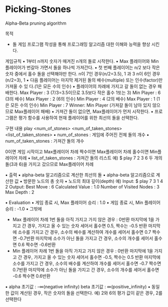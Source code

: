 # Picking-Stones
Alpha-Beta pruning algorithm

 목적
 - 돌 게임 프로그램 작성을 통해 프로그래밍 알고리즘 대한 이해와 능력을 향상 시킨다.
 
 게임규칙
 ▪ 1부터 n까지 숫자가 매겨진 n개의 돌로 시작한다. ▪ Max 플레이어와 Min 플레이어가 번갈아 가면서 돌을 하나씩 가져간다. ▪ 첫 번째 플레이어는 n/2   보다 작은 숫자 중에서 홀수 돌을 선택해야만 한다.
     n이 7인 경우(n/2=3.5), 1 과 3
     n이 6인 경우(n/2=3), 1
▪ 다음 플레이어는 마지막 제거된 돌의 배수(multiple) 또는 인수(factor)만 가져올 수 있
  다.(1은 모든 수의 인수)
▪ 플레이어의 차례에 가지고 갈 돌이 없는 경우 패배한다.
   Max Player : 3 (7/3=3.5이므로 3.5보다 작은 홀수 1또는 3)
   Min Player : 6 (3의 배수)
   Max Player : 2 (6의 인수)
   Min Player : 4 (2의 배수)
   Max Player : 1 (1은 모든 수의 인수)
   Min Player : 7
   Winner: Min Player (가져갈 돌이 남아 있지 않으므로 Max플레이어 패배)
▪ 가져간 돌이 없으면, Max플레이어가 먼저 시작한다. ▪ 프로그램은 평가 함수를 사용하여 현재 플레이어를 위한 최선의 돌을 선택한다.

구현 내용
 play <num_of_stones> <num_of_taken_stones> <list_of_taken_stones>
 ▪ num_of_stones : 게임에 주어진 전체 돌의 개수
 ▪ num_of_taken_stones : 가져간 돌의 개수
 
 0이면 게임 시작이고 Max플레이어 차례
 짝수이면 Max플레이어 차례
 홀수이면 Min플레이어 차례
 ▪ list_of_taken_stones : 가져간 돌의 리스트
 예) $ play 7 2 3 6
 두 개의 돌(3과 6)을 가지고 갔으므로 Max플레이어 차례
 
 ▪ 출력
 ▪ alpha-beta 알고리즘으로 계산한 최선의 돌
 ▪ alpha-beta 알고리즘으로 계산한 값
 ▪ 방문한 노드의 총 숫자
 ▪ 노드의 최대 깊이(depth)
 예) Input:
 $ play 7 3 1 4 2
 Output:
 Best Move : 6
 Calculated Value : 1.0
 Number of Visited Nodes : 3
 Max Depth : 2
 
▪ Evaluation
 ▪ 게임 종료 시, Max 플레이어 승리 : 1.0
 ▪ 게임 종료 시, Min 플레이어 승리 : -1.0
 ▪ 그밖에
 - Max 플레이어 차례
 1번 돌을 아직 가지고 가지 않은 경우 : 0반환
 마지막에 1을 가지고 간 경우, 가지고 올 수 있는 숫자 세어서
 홀수면 0.5, 짝수는 -0.5 반환
 마지막에 소수를 가지고 간 경우, 소수의 배수를 계산하여 개수를 세어서
 홀수면 0.7 짝수면 -0.7반환
 마지막에 소수가 아닌 돌을 가지고 간 경우, 소수의 개수를 세어서
 홀수면 0.6 짝수면 -0.6반환
 - Min 플레이어 차례
 1번 돌을 아직 가지고 가지 않은 경우 : 0반환
 마지막에 1을 가지고 간 경우, 가지고 올 수 있는 숫자 세어서 
 홀수면 -0.5, 짝수는 0.5 반환
 마지막에 소수를 가지고 간 경우, 소수의 배수를 계산하여 개수를 세어서
 홀수면 -0.7 짝수면 0.7반환
 마지막에 소수가 아닌 돌을 가지고 간 경우, 소수의 개수를 세어서
 홀수면 -0.6 짝수면 0.6반환

▪ alpha 초기값 : -∞(negative infinity)
 beta 초기값 : ∞(positive_infinity)
▪ 동일한 값이 계산된 경우, 작은 숫자의 돌을 선택한다.
 예) 2와 6의 평가 값이 같은 경우, 2를 선택한다
